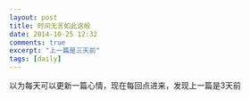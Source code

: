 ```yaml
---
layout: post
title: 时间无言如此这般
date: 2014-10-25 12:32
comments: true
excerpt: "上一篇是三天前"
tags: [daily]
---
```

以为每天可以更新一篇心情，现在每回点进来，发现上一篇是3天前

